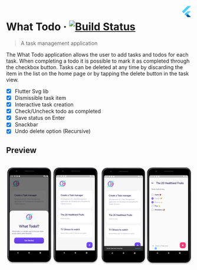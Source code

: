 <img src="..\assets\flutter-logo.png" width="30" alt="logo" align="right">

# What Todo &middot; [![Build Status](https://img.shields.io/travis/npm/npm/latest.svg?style=flat-square)](https://travis-ci.org/npm/npm)

> A task management application

The What Todo application allows the user to add tasks and todos for each task. When completing a todo it is possible to mark it as completed through the checkbox button. Tasks can be deleted at any time by discarding the item in the list on the home page or by tapping the delete button in the task view.

- [X] Flutter Svg lib
- [X] Dismissible task item
- [X] Interactive task creation
- [X] Check/Uncheck todo as completed
- [X] Save status on Enter
- [X] Snackbar
- [X] Undo delete option (Recursive)

## **Preview**

<br> 
<img src="..\assets\what_todo.png" alt="logo">

